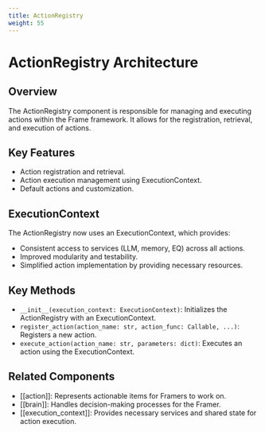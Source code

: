```yaml
---
title: ActionRegistry
weight: 55
---
```


# ActionRegistry Architecture

## Overview

The ActionRegistry component is responsible for managing and executing actions within the Frame framework. It allows for the registration, retrieval, and execution of actions.

## Key Features

- Action registration and retrieval.
- Action execution management using ExecutionContext.
- Default actions and customization.

## ExecutionContext

The ActionRegistry now uses an ExecutionContext, which provides:

- Consistent access to services (LLM, memory, EQ) across all actions.
- Improved modularity and testability.
- Simplified action implementation by providing necessary resources.

## Key Methods

- `__init__(execution_context: ExecutionContext)`: Initializes the ActionRegistry with an ExecutionContext.
- `register_action(action_name: str, action_func: Callable, ...)`: Registers a new action.
- `execute_action(action_name: str, parameters: dict)`: Executes an action using the ExecutionContext.

## Related Components

- [[action]]: Represents actionable items for Framers to work on.
- [[brain]]: Handles decision-making processes for the Framer.
- [[execution_context]]: Provides necessary services and shared state for action execution.
